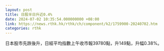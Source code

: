 ```yaml
---
layout: post
title: 日股半日升近0.4%
date: 2024-07-02 10:35:54.000000000 +08:00
link: https://news.rthk.hk/rthk/ch/component/k2/1759900-20240702.htm
categories: rthk
---
```


日本股市先跌後升，日經平均指數上午收市報39780點，升149點，升幅0.38%。
